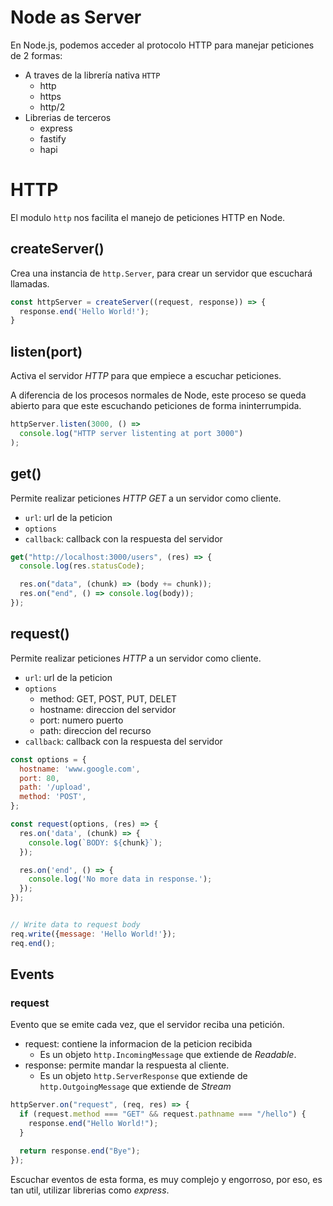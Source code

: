 # Node as Server

En Node.js, podemos acceder al protocolo HTTP para manejar peticiones de 2 formas:

- A traves de la librería nativa `HTTP`
  - http
  - https
  - http/2
- Librerias de terceros
  - express
  - fastify
  - hapi

# HTTP

El modulo `http` nos facilita el manejo de peticiones HTTP en Node.

## createServer()

Crea una instancia de `http.Server`, para crear un servidor que escuchará llamadas.

```js
const httpServer = createServer((request, response)) => {
  response.end('Hello World!');
}
```

## listen(port)

Activa el servidor _HTTP_ para que empiece a escuchar peticiones.

A diferencia de los procesos normales de Node, este proceso se queda abierto para que este escuchando peticiones de forma ininterrumpida.

```js
httpServer.listen(3000, () =>
  console.log("HTTP server listenting at port 3000")
);
```

## get()

Permite realizar peticiones _HTTP GET_ a un servidor como cliente.

- `url`: url de la peticion
- `options`
- `callback`: callback con la respuesta del servidor

```js
get("http://localhost:3000/users", (res) => {
  console.log(res.statusCode);

  res.on("data", (chunk) => (body += chunk));
  res.on("end", () => console.log(body));
});
```

## request()

Permite realizar peticiones _HTTP_ a un servidor como cliente.

- `url`: url de la peticion
- `options`
  - method: GET, POST, PUT, DELET
  - hostname: direccion del servidor
  - port: numero puerto
  - path: direccion del recurso
- `callback`: callback con la respuesta del servidor

```js
const options = {
  hostname: 'www.google.com',
  port: 80,
  path: '/upload',
  method: 'POST',
};

const request(options, (res) => {
  res.on('data', (chunk) => {
    console.log(`BODY: ${chunk}`);
  });

  res.on('end', () => {
    console.log('No more data in response.');
  });
});


// Write data to request body
req.write({message: 'Hello World!'});
req.end();
```

## Events

### request

Evento que se emite cada vez, que el servidor reciba una petición.

- request: contiene la informacion de la peticion recibida
  - Es un objeto `http.IncomingMessage` que extiende de _Readable_.
- response: permite mandar la respuesta al cliente.
  - Es un objeto `http.ServerResponse` que extiende de `http.OutgoingMessage` que extiende de _Stream_

```js
httpServer.on("request", (req, res) => {
  if (request.method === "GET" && request.pathname === "/hello") {
    response.end("Hello World!");
  }

  return response.end("Bye");
});
```

Escuchar eventos de esta forma, es muy complejo y engorroso, por eso, es tan util, utilizar librerias como _express_.
